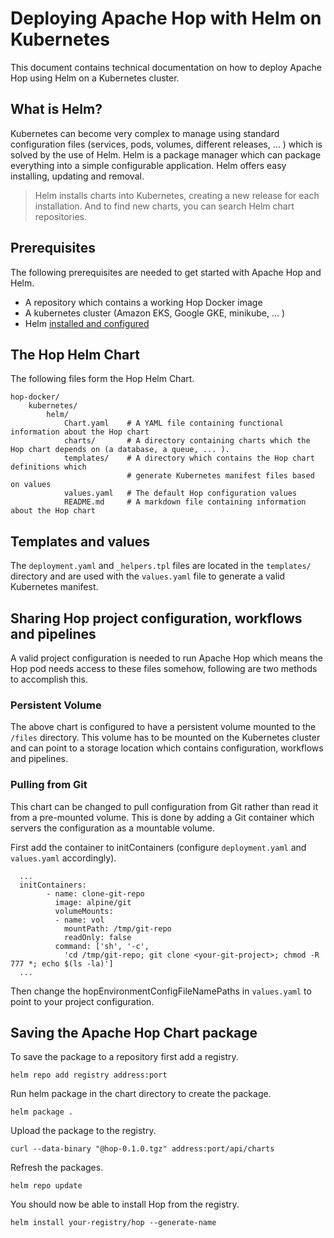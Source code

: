 # Deploying Apache Hop with Helm on Kubernetes

This document contains technical documentation on how to deploy Apache Hop using Helm on a Kubernetes cluster.

## What is Helm?

Kubernetes can become very complex to manage using standard configuration files (services, pods, volumes, different releases, ... ) which is solved by the use of Helm. Helm is a package manager which can package everything into a simple configurable application. Helm offers easy installing, updating and removal.

> Helm installs charts into Kubernetes, creating a new release for each installation. And to find new charts, you can search Helm chart repositories.

## Prerequisites

The following prerequisites are needed to get started with Apache Hop and Helm.

- A repository which contains a working Hop Docker image
- A kubernetes cluster (Amazon EKS, Google GKE, minikube, ... )
- Helm [installed and configured](https://helm.sh/docs/intro/install/)

## The Hop Helm Chart

The following files form the Hop Helm Chart.

```
hop-docker/
    kubernetes/
        helm/
            Chart.yaml    # A YAML file containing functional information about the Hop chart
            charts/       # A directory containing charts which the Hop chart depends on (a database, a queue, ... ).
            templates/    # A directory which contains the Hop chart definitions which 
                          # generate Kubernetes manifest files based on values
            values.yaml   # The default Hop configuration values
            README.md     # A markdown file containing information about the Hop chart
```

## Templates and values

The `deployment.yaml` and `_helpers.tpl` files are located in the `templates/` directory and are used with the `values.yaml` file to generate a valid Kubernetes manifest.

## Sharing Hop project configuration, workflows and pipelines

A valid project configuration is needed to run Apache Hop which means the Hop pod needs access to these files somehow, following are two methods to accomplish this.

### Persistent Volume

The above chart is configured to have a persistent volume mounted to the `/files` directory. This volume has to be mounted on the Kubernetes cluster and can point to a storage location which contains configuration, workflows and pipelines.

### Pulling from Git

This chart can be changed to pull configuration from Git rather than read it from a pre-mounted volume. This is done by adding a Git container which servers the configuration as a mountable volume.

First add the container to initContainers (configure `deployment.yaml` and `values.yaml` accordingly).

```
  ...
  initContainers:
        - name: clone-git-repo
          image: alpine/git
          volumeMounts:
          - name: vol
            mountPath: /tmp/git-repo
            readOnly: false
          command: ['sh', '-c', 
            'cd /tmp/git-repo; git clone <your-git-project>; chmod -R 777 *; echo $(ls -la)']
  ...
```

Then change the hopEnvironmentConfigFileNamePaths in `values.yaml` to point to your project configuration.

## Saving the Apache Hop Chart package

To save the package to a repository first add a registry.

`helm repo add registry address:port`

Run helm package in the chart directory to create the package.

`helm package .`

Upload the package to the registry.

`curl --data-binary "@hop-0.1.0.tgz" address:port/api/charts`

Refresh the packages.

`helm repo update`

You should now be able to install Hop from the registry.

`helm install your-registry/hop --generate-name`